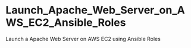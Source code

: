 # Launch_Apache_Web_Server_on_AWS_EC2_Ansible_Roles
Launch a Apache Web Server on AWS EC2 using Ansible Roles
